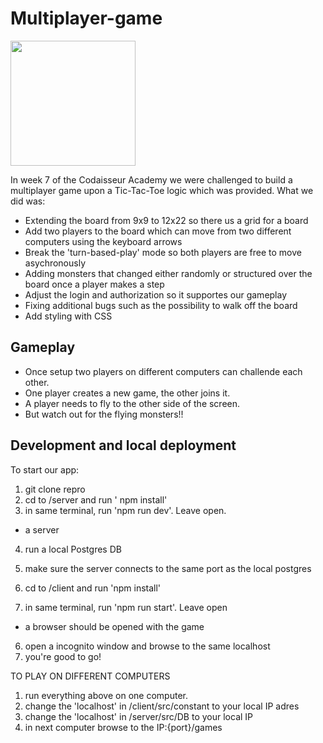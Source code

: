 # Multiplayer-game

<img src="http://www.giphy.com/gifs/RLmkyUh1AkJ2PnDCpt.gif" width="200" height="200" />

In week 7 of the Codaisseur Academy we were challenged to build a multiplayer game upon a Tic-Tac-Toe logic which was provided. What we did was:

- Extending the board from 9x9 to 12x22 so there us a grid for a board
- Add two players to the board which can move from two different computers using the keyboard arrows
- Break the 'turn-based-play' mode so both players are free to move asychronously
- Adding monsters that changed either randomly or structured over the board once a player makes a step
- Adjust the login and authorization so it supportes our gameplay
- Fixing additional bugs such as the possibility to walk off the board
- Add styling with CSS

## Gameplay
- Once setup two players on different computers can challende each other. 
- One player creates a new game, the other joins it. 
- A player needs to fly to the other side of the screen. 
- But watch out for the flying monsters!!

## Development and local deployment

To start our app:

1) git clone repro
2) cd to /server and run ' npm install'
3) in same terminal, run 'npm run dev'. Leave open.
  - a server 
4) run a local Postgres DB
5) make sure the server connects to the same port as the local postgres

4) cd to /client and run 'npm install'
5) in same terminal, run 'npm run start'. Leave open
  - a browser should be opened with the game
6) open a incognito window and browse to the same localhost
7) you're good to go!

TO PLAY ON DIFFERENT COMPUTERS
1) run everything above on one computer.
2) change the 'localhost' in /client/src/constant to your local IP adres
3) change the 'localhost' in /server/src/DB to your local IP
4) in next computer browse to the IP:{port}/games
